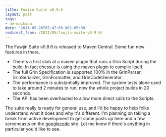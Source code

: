 ```yaml
---
title: Fuwjin Suite v0.9.6
layout: post
tags: 
- de-machina
date: '2011-05-20T05:47:00.002-05:00'
redirect_from: /2011/05/fuwjin-suite-v0-9-6/
---
```

The Fuwjin Suite v0.9.6 is released to Maven Central. Some fun new features in there.

* There's a first stab at a maven plugin that runs a Grin Script during the build. In fact chessur is using the maven plugin to compile itself.
* The full Grin Specification is supported 100% in the GrinParser, GrinSerializer, GrinFormatter, and GrinCodeGenerator.
* The performance is substantially improved. The system tests alone used to take around 2 minutes to run, now the whole project builds in 20 seconds.
* The API has been overhauled to allow more direct calls to the Scripts.

The suite really is ready for general use, and I'd be happy to help folks understand what it does and why it's different. I'm planning on taking a break from active development to get some posts up here and a few screencasts on the [googlecode][1] site. Let me know if there's anything in particular you'd like to see.

[1]: http://fuwjin.googlecode.com "development"